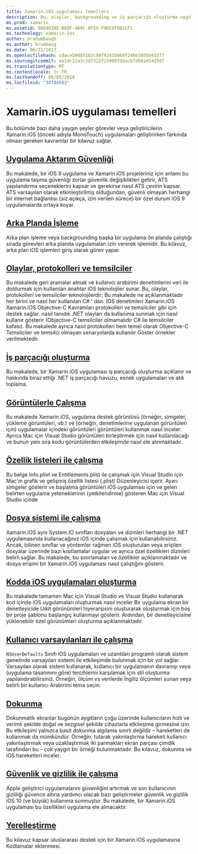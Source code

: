 ```yaml
---
title: Xamarin.iOS uygulaması temelleri
description: Bu, olaylar, backgrounding ve iş parçacığı oluşturma uygulama taşıma güvenliği gibi Xamarin.iOS geliştirme için temel kavramları tanımlayan çeşitli kılavuzları belge bağlanır.
ms.prod: xamarin
ms.assetid: 608403AE-B09F-4D9C-8F59-F9DE9F0B1CF1
ms.technology: xamarin-ios
author: bradumbaugh
ms.author: brumbaug
ms.date: 06/21/2017
ms.openlocfilehash: cdace50d851b2c99f9241b869f248e58d5b93377
ms.sourcegitcommit: ea1dc12a3c2d7322f234997daacbfdb6ad542507
ms.translationtype: MT
ms.contentlocale: tr-TR
ms.lasthandoff: 06/05/2018
ms.locfileid: "34784503"
---
```

# <a name="xamarinios-application-fundamentals"></a>Xamarin.iOS uygulaması temelleri

Bu bölümde bazı daha yaygın şeyler görevler veya geliştiricilerin Xamarin.iOS (önceki adıyla MonoTouch) uygulamaları geliştirirken farkında olması gereken kavramlar bir kılavuz sağlar.

## <a name="app-transport-securityiosapp-fundamentalsatsmd"></a>[Uygulama Aktarım Güvenliği](~/ios/app-fundamentals/ats.md)

Bu makalede, bir iOS 9 uygulama ve Xamarin.iOS projeleriniz için anlamı bu uygulama taşıma güvenliği zorlar güvenlik değişiklikleri getirir, ATS yapılandırma seçeneklerini kapsar ve gerekirse nasıl ATS çevirin kapsar. ATS varsayılan olarak etkinleştirilmiş olduğundan, güvenli olmayan herhangi bir internet bağlantısı (siz açıkça, izin verilen sürece) bir özel durum iOS 9 uygulamalarda ortaya koyar.


## <a name="backgroundingiosapp-fundamentalsbackgroundingindexmd"></a>[Arka Planda İşleme](~/ios/app-fundamentals/backgrounding/index.md)

Arka plan işleme veya backgrounding başka bir uygulama ön planda çalıştığı sırada görevleri arka planda uygulamaları izin vererek işlemidir. Bu kılavuz, arka plan iOS işlemleri giriş olarak görev yapar.


## <a name="events-protocols-and-delegatesiosapp-fundamentalsdelegates-protocols-and-eventsmd"></a>[Olaylar, protokolleri ve temsilciler](~/ios/app-fundamentals/delegates-protocols-and-events.md)

Bu makalede geri aramalar almak ve kullanıcı arabirimi denetimlerini veri ile doldurmak için kullanılan anahtar iOS teknolojiler sunar. Bu, olaylar, protokolleri ve temsilciler teknolojilerdir; Bu makalede ne açıklanmaktadır her birini ve nasıl her kullanılan C# ' dan. İOS denetimleri Xamarin.iOS Xamarin.iOS Objective-C Kavramları protokolleri ve temsilciler gibi için destek sağlar. nasıl tanıdık .NET olayları da kullanıma sunmak için nasıl kullanır gösterir (Objective-C temsilciler olmamalıdır C# ile temsilciler kafası). Bu makalede ayrıca nasıl protokolleri hem temel olarak Objective-C Temsilciler ve temsilci olmayan senaryolarda kullanılır Göster örnekler verilmektedir.

## <a name="threadingiosapp-fundamentalsthreadingmd"></a>[İş parçacığı oluşturma](~/ios/app-fundamentals/threading.md)

Bu makalede, bir Xamarin.iOS uygulaması iş parçacığı oluşturma açıklanır ve hakkında biraz ettiği .NET iş parçacığı havuzu, esnek uygulamaları ve atık toplama.&nbsp;

## <a name="working-with-imagesiosapp-fundamentalsimages-iconsindexmd"></a>[Görüntülerle Çalışma](~/ios/app-fundamentals/images-icons/index.md)

Bu makalede Xamarin.iOS, uygulama destek görüntüsü (örneğin, simgeler, yükleme görüntüleri, vb.) ve (örneğin, denetimlerine uygulanan görüntüleri için) uygulamalar içindeki görüntüleri görüntüleri kullanmak nasıl inceler. Ayrıca Mac için Visual Studio görüntüleri birleştirmek için nasıl kullanılacağı ve bunun yanı sıra kodu görüntülerden etkileşimde nasıl ele alınmaktadır.

## <a name="working-with-property-listsiosapp-fundamentalsindexmd"></a>[Özellik listeleri ile çalışma](~/ios/app-fundamentals/index.md)

Bu belge Info.plist ve Entitlements.plist ile çalışmak için Visual Studio için Mac'ın grafik ve gelişmiş özellik listesi (.plist) Düzenleyicisi içerir. Ayarı simgeler gösterir ve başlatma görüntüleri iOS uygulaması için ve gelen belirten uygulama yeteneklerinin (yetkilendirme) gösteren Mac için Visual Studio içinde

## <a name="working-with-the-file-systemiosapp-fundamentalsfile-systemmd"></a>[Dosya sistemi ile çalışma](~/ios/app-fundamentals/file-system.md)

Xamarin.iOS aynı System.IO sınıfları dosyaları ve dizinleri herhangi bir .NET uygulamasında kullanacağınız iOS içinde çalışmak için kullanabilirsiniz. Ancak, bilinen sınıflar ve yöntemler rağmen iOS oluşturulan veya erişilen dosyalar üzerinde bazı kısıtlamalar uygular ve ayrıca özel özellikleri dizinleri belirli sağlar. Bu makalede, bu sınırlamaları ve özellikler açıklanmaktadır ve dosya erişimi bir Xamarin.iOS uygulaması nasıl çalıştığını gösterir.

## <a name="creating-ios-applications-in-codeiosapp-fundamentalsios-code-onlymd"></a>[Kodda iOS uygulamaları oluşturma](~/ios/app-fundamentals/ios-code-only.md)

Bu makalede tamamen Mac için Visual Studio ve Visual Studio kullanarak kod içinde iOS uygulamaları oluşturmak nasıl inceler Bir uygulama ekran bir denetleyicide Uıkit görünümleri hiyerarşisini oluşturarak oluşturmak için boş bir proje şablonu başlangıç kullanmayı gösterir. Ardından, bir denetleyicisine yüklenebilir özel görünümleri oluşturma açıklanmaktadır.

## <a name="working-with-user-defaultsiosapp-fundamentalsuser-defaultsmd"></a>[Kullanıcı varsayılanları ile çalışma](~/ios/app-fundamentals/user-defaults.md)

`NSUserDefaults` Sınıfı iOS uygulamaları ve uzantıları programlı olarak sistem genelinde varsayılan sistemi ile etkileşimde bulunmak için bir yol sağlar. Varsayılan olarak sistem kullanarak, kullanıcı bir uygulamanın davranışı veya (uygulama tasarımını göre) tercihlerini karşılamak için stil oluşturma yapılandırabilirsiniz. Örneğin, ölçüm vs verilerde İngiliz ölçümleri sunan veya belirli bir kullanıcı Arabirimi tema seçin.

## <a name="touchiosapp-fundamentalstouchindexmd"></a>[Dokunma](~/ios/app-fundamentals/touch/index.md)

Dokunmatik ekranlar bugünün aygıtların çoğu üzerinde kullanıcıların hızlı ve verimli şekilde doğal ve sezgisel şekilde cihazlarla etkileşime girmesine izin. Bu etkileşimi yalnızca basit dokunma algılama sınırlı değildir – hareketleri de kullanmak da mümkündür. Örneğin, tutarak yakınlaştırma hareketi kullanıcı yakınlaştırmak veya uzaklaştırmak iki parmakları ekran parçası çimdik tarafından bu – çok yaygın bir örneği bulunmaktadır. Bu kılavuz, dokunma ve iOS hareketleri inceler.

## <a name="working-with-security-and-privacyiosapp-fundamentalssecurity-privacymd"></a>[Güvenlik ve gizlilik ile çalışma](~/ios/app-fundamentals/security-privacy.md)

Apple geliştirici uygulamalarını güvenliğini artırmak ve son kullanıcının gizliliği güvence altına yardımcı olacak bazı geliştirmeler güvenlik ve gizlilik iOS 10 (ve büyük) kullanıma sunmuştur. Bu makalede, bir Xamarin.iOS uygulaması bu özellikleri uygulama ele alınacaktır.

##  <a name="localizationiosapp-fundamentalslocalizationindexmd"></a>[Yerelleştirme](~/ios/app-fundamentals/localization/index.md)

Bu kılavuz kapsar uluslararası destek için bir Xamarin.iOS uygulamasına Kodlamalar eklenmesi.
